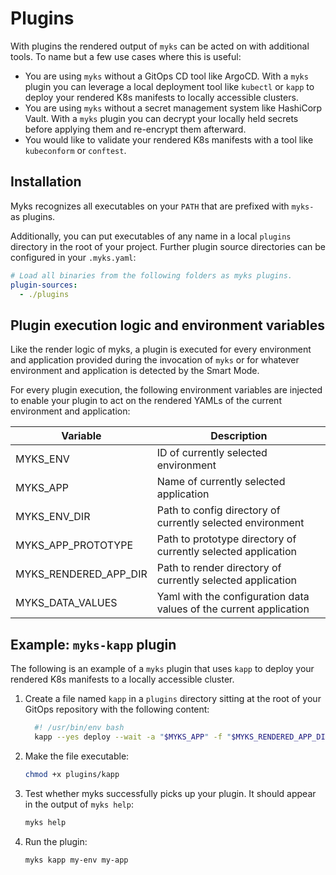 # Plugins

With plugins the rendered output of `myks` can be acted on with additional
tools. To name but a few use cases where this is useful:

- You are using `myks` without a GitOps CD tool like ArgoCD. With a `myks`
  plugin you can leverage a local deployment tool like `kubectl` or `kapp` to
  deploy your rendered K8s manifests to locally accessible clusters.
- You are using `myks` without a secret management system like HashiCorp Vault.
  With a `myks` plugin you can decrypt your locally held secrets before applying
  them and re-encrypt them afterward.
- You would like to validate your rendered K8s manifests with a tool like
  `kubeconform` or `conftest`.

## Installation

Myks recognizes all executables on your `PATH` that are prefixed with `myks-` as
plugins.

Additionally, you can put executables of any name in a local `plugins` directory
in the root of your project. Further plugin source directories can be configured
in your `.myks.yaml`:

```yaml
# Load all binaries from the following folders as myks plugins.
plugin-sources:
  - ./plugins
```

## Plugin execution logic and environment variables

Like the render logic of myks, a plugin is executed for every environment and
application provided during the invocation of `myks` or for whatever environment
and application is detected by the Smart Mode.

For every plugin execution, the following environment variables are injected to
enable your plugin to act on the rendered YAMLs of the current environment and
application:

| Variable              | Description                                                        |
| --------------------- | ------------------------------------------------------------------ |
| MYKS_ENV              | ID of currently selected environment                               |
| MYKS_APP              | Name of currently selected application                             |
| MYKS_ENV_DIR          | Path to config directory of currently selected environment         |
| MYKS_APP_PROTOTYPE    | Path to prototype directory of currently selected application      |
| MYKS_RENDERED_APP_DIR | Path to render directory of currently selected application         |
| MYKS_DATA_VALUES      | Yaml with the configuration data values of the current application |

## Example: `myks-kapp` plugin

The following is an example of a `myks` plugin that uses `kapp` to deploy your
rendered K8s manifests to a locally accessible cluster.

1. Create a file named `kapp` in a `plugins` directory sitting at the root of
   your GitOps repository with the following content:

   ```bash
     #! /usr/bin/env bash
     kapp --yes deploy --wait -a "$MYKS_APP" -f "$MYKS_RENDERED_APP_DIR"
   ```

1. Make the file executable:

   ```bash
   chmod +x plugins/kapp
   ```

1. Test whether myks successfully picks up your plugin. It should appear in the
   output of `myks help`:

   ```bash
   myks help
   ```

1. Run the plugin:

   ```bash
   myks kapp my-env my-app
   ```
